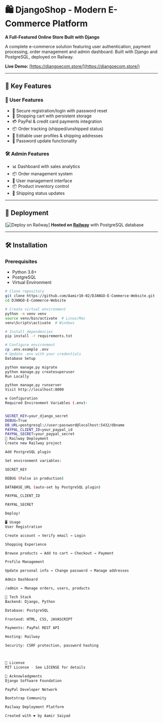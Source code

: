 # 🛍️ DjangoShop - Modern E-Commerce Platform  
**A Full-Featured Online Store Built with Django**  


A complete e-commerce solution featuring user authentication, payment processing, order management and admin dashboard. Built with Django and PostgreSQL, deployed on Railway.

**Live Demo:** [https://djangoecom.store/](https://djangoecom.store/)

---

## 🌟 Key Features  
### 👤 User Features  
- 🔐 Secure registration/login with password reset
- 🛒 Shopping cart with persistent storage
- 💳 PayPal & credit card payments integration
- 📦 Order tracking (shipped/unshipped status)
- 📝 Editable user profiles & shipping addresses
- 🔄 Password update functionality

### 🛠️ Admin Features  
- 📊 Dashboard with sales analytics
- 📦 Order management system
- 👥 User management interface
- 📦 Product inventory control
- 🚚 Shipping status updates

---

## 🚀 Deployment  
[![Deploy on Railway](https://railway.app/button.svg)]
**Hosted on [Railway](https://railway.app)** with PostgreSQL database

---

## 🛠️ Installation  

### Prerequisites  
- Python 3.8+
- PostgreSQL
- Virtual Environment

```bash
# Clone repository
git clone https://github.com/Aamir10-02/DJANGO-E-Commerce-Website.git
cd DJANGO-E-Commerce-Website

# Create virtual environment
python -m venv venv
source venv/bin/activate  # Linux/Mac
venv\Scripts\activate  # Windows

# Install dependencies
pip install -r requirements.txt

# Configure environment
cp .env.example .env
# Update .env with your credentials
Database Setup

python manage.py migrate
python manage.py createsuperuser
Run Locally

python manage.py runserver
Visit http://localhost:8000

⚙️ Configuration
Required Environment Variables (.env):


SECRET_KEY=your_django_secret
DEBUG=True
DB_URL=postgresql://user:password@localhost:5432/dbname
PAYPAL_CLIENT_ID=your_paypal_id
PAYPAL_SECRET=your_paypal_secret
🚂 Railway Deployment
Create new Railway project

Add PostgreSQL plugin

Set environment variables:

SECRET_KEY

DEBUG (False in production)

DATABASE_URL (auto-set by PostgreSQL plugin)

PAYPAL_CLIENT_ID

PAYPAL_SECRET

Deploy!

🖥️ Usage
User Registration

Create account → Verify email → Login

Shopping Experience

Browse products → Add to cart → Checkout → Payment

Profile Management

Update personal info → Change password → Manage addresses

Admin Dashboard

/admin → Manage orders, users, products

🧩 Tech Stack
Backend: Django, Python

Database: PostgreSQL

Frontend: HTML, CSS, JAVASCRIPT

Payments: PayPal REST API

Hosting: Railway

Security: CSRF protection, password hashing



📜 License
MIT License - See LICENSE for details

🙏 Acknowledgments
Django Software Foundation

PayPal Developer Network

Bootstrap Community

Railway Deployment Platform

Created with ❤️ by Aamir Saiyad